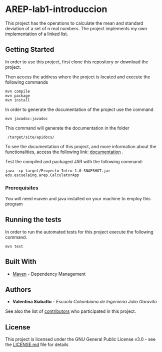 # AREP-lab1-introduccion


This project has the operations to calculate the mean and standard deviation of a set of n real numbers. The project implements my own implementation of a linked list.

## Getting Started

 In order to use this project, first clone this repository or download the project.

Then access the address where the project is located and execute the following commands

```
mvn compile
mvn package
mvn install
```
In order to generate the documentation of the project use the command 

```
mvn javadoc:javadoc
```
This command will generate the documentation in the folder 
```
 /target/site/apidocs/
 ```

To see the documentation of this project, and more information about the functionalities, access the following link: [documentation](https://github.com/Siabell/AREP-lab1-introduccion/blob/master/target/site/apidocs/index.html) .


Test the compiled and packaged JAR with the following command:

```
java -cp target/Proyecto-Intro-1.0-SNAPSHOT.jar edu.escuelaing.arep.CalculatorApp
```

### Prerequisites

You will need maven and java installed on your machine to employ this program


## Running the tests

In order to run the automated tests for this project execute the following command.

```
mvn test
```

## Built With

* [Maven](https://maven.apache.org/) - Dependency Management

## Authors

* **Valentina Siabatto** - *Escuela Colombiana de Ingeniería Julio Garavito* 

See also the list of [contributors](https://github.com/Siabell/AREP-lab1-introduccion/graphs/contributors) who participated in this project.

## License

This project is licensed under the GNU General Public License v3.0 - see the [LICENSE.md](LICENSE.md) file for details


